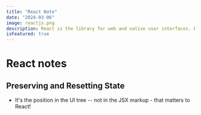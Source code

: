 ```yaml
---
title: "React Note"
date: "2024-03-06"
image: reactjs.png
description: React is the library for web and native user interfaces. Build user interfaces out of individual pieces called components written in JavaScript.
isFeatured: true
---
```


# React notes

## Preserving and Resetting State

- It's the position in the UI tree -- not in the JSX markup - that matters to React! 

